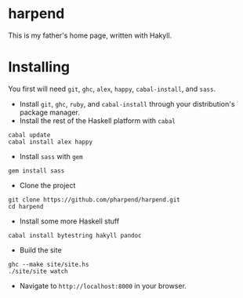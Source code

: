 # harpend

This is my father's home page, written with Hakyll.

# Installing

You first will need `git`, `ghc`, `alex`, `happy`, `cabal-install`, and `sass`.

* Install `git`, `ghc`, `ruby`, and `cabal-install` through your distribution's
package manager.
* Install the rest of the Haskell platform with `cabal`
```
cabal update
cabal install alex happy
```
* Install `sass` with `gem`
```
gem install sass
```
* Clone the project
```
git clone https://github.com/pharpend/harpend.git
cd harpend
```
* Install some more Haskell stuff
```
cabal install bytestring hakyll pandoc
```
* Build the site
```
ghc --make site/site.hs
./site/site watch
```
* Navigate to `http://localhost:8000` in your browser.
